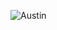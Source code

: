 ![Austin](https://github.com/djpeacher/djpeacher/assets/4173104/970cc290-c2a3-455a-9e3f-f367b7e4664c)

